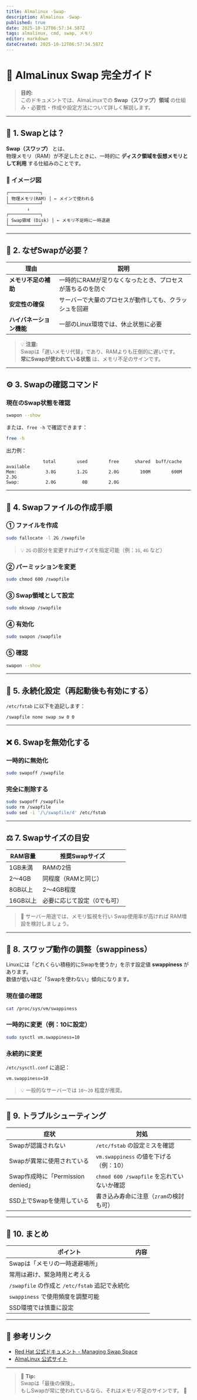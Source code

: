 ```yaml
---
title: Almalinux -Swap-
description: Almalinux -Swap-
published: true
date: 2025-10-12T06:57:34.587Z
tags: almalinux, cmd, swap, メモリ
editor: markdown
dateCreated: 2025-10-12T06:57:34.587Z
---
```


# 💾 AlmaLinux Swap 完全ガイド

> **目的:**  
> このドキュメントでは、AlmaLinuxでの **Swap（スワップ）領域** の仕組み・必要性・作成や設定方法について詳しく解説します。

---

## 🧠 1. Swapとは？

**Swap（スワップ）** とは、  
物理メモリ（RAM）が不足したときに、一時的に **ディスク領域を仮想メモリとして利用** する仕組みのことです。

### 🔎 イメージ図

```
┌────────────┐
│ 物理メモリ(RAM) │ ← メインで使われる
└────────────┘
        ↓
┌────────────┐
│ Swap領域 (Disk) │ ← メモリ不足時に一時退避
└────────────┘
```

---

## 💬 2. なぜSwapが必要？

| 理由 | 説明 |
|------|------|
| **メモリ不足の補助** | 一時的にRAMが足りなくなったとき、プロセスが落ちるのを防ぐ |
| **安定性の確保** | サーバーで大量のプロセスが動作しても、クラッシュを回避 |
| **ハイバネーション機能** | 一部のLinux環境では、休止状態に必要 |

> 💡 **注意:**  
> Swapは「遅いメモリ代替」であり、RAMよりも圧倒的に遅いです。  
> **常にSwapが使われている状態** は、メモリ不足のサインです。

---

## ⚙️ 3. Swapの確認コマンド

### 現在のSwap状態を確認

```bash
swapon --show
```

または、`free -h` で確認できます：

```bash
free -h
```

出力例：

```
              total        used        free      shared  buff/cache   available
Mem:           3.8G        1.2G        2.0G        100M        600M        2.3G
Swap:          2.0G          0B        2.0G
```

---

## 🧩 4. Swapファイルの作成手順

### ① ファイルを作成

```bash
sudo fallocate -l 2G /swapfile
```

> 💡 `2G` の部分を変更すればサイズを指定可能（例：`1G`, `4G` など）

### ② パーミッションを変更

```bash
sudo chmod 600 /swapfile
```

### ③ Swap領域として設定

```bash
sudo mkswap /swapfile
```

### ④ 有効化

```bash
sudo swapon /swapfile
```

### ⑤ 確認

```bash
swapon --show
```

---

## 🔁 5. 永続化設定（再起動後も有効にする）

`/etc/fstab` に以下を追記します：

```
/swapfile none swap sw 0 0
```

---

## ❌ 6. Swapを無効化する

### 一時的に無効化

```bash
sudo swapoff /swapfile
```

### 完全に削除する

```bash
sudo swapoff /swapfile
sudo rm /swapfile
sudo sed -i '/\/swapfile/d' /etc/fstab
```

---

## ⚖️ 7. Swapサイズの目安

| RAM容量 | 推奨Swapサイズ |
|----------|----------------|
| 1GB未満 | RAMの2倍 |
| 2〜4GB | 同程度（RAMと同じ） |
| 8GB以上 | 2〜4GB程度 |
| 16GB以上 | 必要に応じて設定（0でも可） |

> 💬 サーバー用途では、メモリ監視を行い Swap使用率が高ければ RAM増設を検討しましょう。

---

## 🔧 8. スワップ動作の調整（swappiness）

Linuxには「どれくらい積極的にSwapを使うか」を示す設定値 **swappiness** があります。  
数値が低いほど「Swapを使わない」傾向になります。

### 現在値の確認

```bash
cat /proc/sys/vm/swappiness
```

### 一時的に変更（例：10に設定）

```bash
sudo sysctl vm.swappiness=10
```

### 永続的に変更

`/etc/sysctl.conf` に追記：

```
vm.swappiness=10
```

> 💡 一般的なサーバーでは `10〜20` 程度が推奨。

---

## 🧰 9. トラブルシューティング

| 症状 | 対処 |
|------|------|
| Swapが認識されない | `/etc/fstab` の設定ミスを確認 |
| Swapが異常に使用されている | `vm.swappiness` の値を下げる（例：10） |
| Swap作成時に「Permission denied」 | `chmod 600 /swapfile` を忘れていないか確認 |
| SSD上でSwapを使用している | 書き込み寿命に注意（`zram`の検討も可） |

---

## 🌈 10. まとめ

| ポイント | 内容 |
|-----------|------|
| Swapは「メモリの一時退避場所」 |
| 常用は避け、緊急時用と考える |
| `/swapfile` の作成と `/etc/fstab` 追記で永続化 |
| `swappiness` で使用頻度を調整可能 |
| SSD環境では慎重に設定 |

---

## 🔗 参考リンク

- [Red Hat 公式ドキュメント - Managing Swap Space](https://access.redhat.com/documentation/en-us/red_hat_enterprise_linux/9/html/configuring_and_managing_memory/managing-swap-space_configuring-and-managing-memory)
- [AlmaLinux 公式サイト](https://almalinux.org/)

---

> 💬 **Tip:**  
> Swapは「最後の保険」。  
> もしSwapが常に使われているなら、それはメモリ不足のサインです。 🚨
